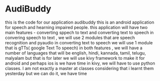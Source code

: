 # AudiBuddy
this is the code for our application audibuddy
this is an android application for speech and hearning impaired people.
this application will have two main features - converting sppech to text and converting text to speech
in convering speech to text , we will use 2 modules that are speech recognition and pyaudio
in converting text to speech we will use 1 module that is gTTs( google Text To speech)
in both features , we will have a number of languages that will be english, hindi, kannada, tamil, telugu, malyalam but that is for later
we will use kivy framework to make it for android and perhaps ios is we have time
in kivy, we will have to use python classes. I am not exactly a master at classes considering that i learnt them yesterday but we can do it, we have time
